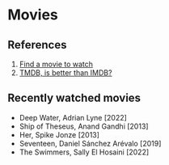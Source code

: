 # Movies

## References

1. [Find a movie to watch](https://agoodmovietowatch.com/)
2. [TMDB, is better than IMDB?](https://www.themoviedb.org/)

## Recently watched movies

- Deep Water, Adrian Lyne [2022]
- Ship of Theseus, Anand Gandhi [2013]
- Her, Spike Jonze [2013]
- Seventeen, Daniel Sánchez Arévalo [2019]
- The Swimmers, Sally El Hosaini [2022]

